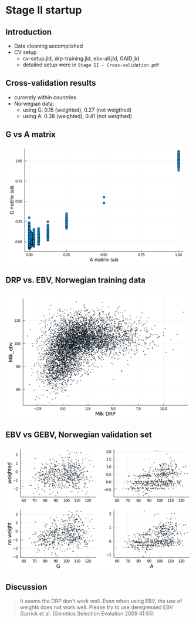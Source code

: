 # Stage II startup
## Introduction
- Data cleaning accomplished
- CV setup
  - cv-setup.jld, drp-training.jld, ebv-all.jld, GAID.jld
  - detailed setup were in `Stage II - Cross-validation.pdf`

## Cross-validation results
- currently within countries
- Norwegian data:
  - using G: 0.15 (weighted), 0.27 (not weigthed)
  - using A: 0.38 (weighted), 0.41 (not weigthed)

## **G** vs **A** matrix
![G and A subset](fig/g-v-a.png)

## DRP vs. EBV, Norwegian training data
![DRP versus EBV](fig/drp-v-ebv.png)

## EBV vs GEBV, Norwegian validation set
![EBV versus GEBV](fig/ebv-v-gebv.png)

## Discussion
> It seems the DRP don’t work well.  Even when using EBV, the use of weights does not work well.  Please try to use deregressed EBV Garrick et al.  (Genetics Selection Evolution 2009 41:55)

